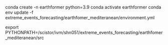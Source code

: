 

conda create -n earthformer python=3.9
conda activate earthformer
conda env update -f extreme_events_forecasting/earthfomer_mediteranean/environment.yml


export PYTHONPATH=/scistor/ivm/shn051/extreme_events_forecasting/earthfomer_mediteranean/src